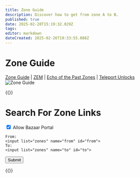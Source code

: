 ```yaml
---
title: Zone Guide
description: Discover how to get from zone A to B.
published: true
date: 2025-02-28T15:19:32.029Z
tags: 
editor: markdown
dateCreated: 2025-02-26T19:33:55.088Z
---
```


# Zone Guide
[Zone Guide](/exploration-and-combat/zone-guide/_indexen) | [ZEM](/exploration-and-combat/zem) | [Echo of the Past Zones](/exploration-and-combat/echo-of-the-past) | [Teleport Unlocks](/exploration-and-combat/teleport)
![Zone Guide](/images/zone-guide.webp)

{{<rawhtml>}}
<div class="container">
  <form action="" id="searchForm">
    <h1>Search For Zone Links</h1>
    <input type="checkbox" id="isBazaarPortalAllowed" name="isBazaarPortalAllowed" checked>
    <label for="isBazaarPortalAllowed">Allow Bazaar Portal</label><br>

    From:
    <input list="zones" name="from" id="from">
    To:
    <input list="zones" name="to" id="to">
  <datalist id="zones">
  </datalist>
    <button type="submit">Submit</button>
  </form>
    <div id="results"></div>
</div>
<script src="zone-guide.js"></script>
{{</rawhtml>}}


